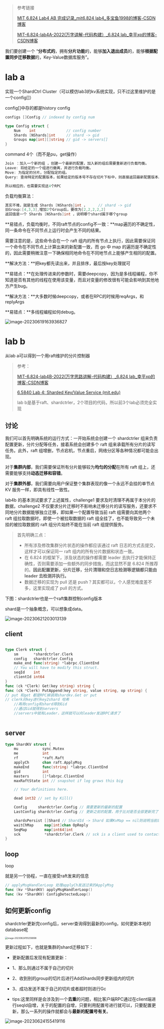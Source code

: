 > 参考链接
>
> [MIT 6.824 Lab4 AB 完成记录_mit6.824 lab4_多宝鱼1998的博客-CSDN博客](https://blog.csdn.net/qq_40443651/article/details/118034894)
>
> [MIT-6.824-lab4A-2022(万字讲解-代码构建）_6.824 lab_幸平xp的博客-CSDN博客](https://blog.csdn.net/weixin_45938441/article/details/125386091?spm=1001.2014.3001.5502)
>
> 



我们要创建一个 “**分布式的**，拥有**分片功能**的，能够**加入退出成员**的，能够**根据配置同步迁移数据**的，Key-Value数据库服务”。

# lab a

实现一个ShardCtrl Cluster（可以模仿lab3的kv系统实现，只不过这里维护的是一个config[]）

config[]中存的都是history config

```go
configs []Config // indexed by config num

type Config struct {
	Num    int              // config number
	Shards [NShards]int     // shard -> gid
	Groups map[int][]string // gid -> servers[]
}

```



command 4个（而不是pu，get操作）

```go
Join ：加入一个新的组 ，创建一个最新的配置，加入新的组后需要重新进行负载均衡。
Leave: 将给定的一个组进行撤离，并进行负载均衡。
Move: 为指定的分片，分配指定的组。
Query: 查询特定的配置版本，如果给定的版本号不存在切片下标中，则直接返回最新配置版本。

所以相应的，也需要实现这4个RPC
```

负载均衡算法：

```go
其实不难，就是生成 Shards [NShards]int ，     // shard -> gid
旧Group:[4,3,3],增加2个Group后，要改为[2,2,2,2,2]
返回值是一个 Shards [NShards]int ，说明哪个shard属于哪个group

```

**易错点，负载均衡时，不同raft节点的config不一致：**map遍历的不确定性，同一条命令在不同节点上运行时会产生不同的结果。

需要注意的是，这些命令会在一个 raft 组内的所有节点上执行，因此需要保证同一个命令在不同节点上计算出来的新配置一致，而 go 中 map 的遍历是不确定性的，因此需要稍微注意一下确保相同地命令在不同地节点上能够产生相同的配置。

**解决方法：**把key都先读出来，并且排序，最后按key处理就可



**易错点：**在处理传进来的参数时，需要deepcopy，因为是多线程编程，你不知道是否有其他的线程在使用该变量，而且对变量的修改很有可能会影响到其他地方产生bug。

**解决方法：**大多数时候deepcopy，或者在RPC的时候用reqArgs，和replyArgs



**易错点：**多线程编程如何debug。





![image-20230619163936827](D:/md_pic/image-20230619163936827.png)



# lab b

从lab a可以得到一个用raft维护的分片控制器

> 参考：
>
> [MIT-6.824-lab4B-2022(万字思路讲解-代码构建）_6.824 lab_幸平xp的博客-CSDN博客](https://blog.csdn.net/weixin_45938441/article/details/125566763?spm=1001.2014.3001.5502)
>
> [6.5840 Lab 4: Sharded Key/Value Service (mit.edu)](https://pdos.csail.mit.edu/6.824/labs/lab-shard.html)
>
> lab b是基于raft、shardctrler，2个项目的代码，所以前3个lab必须完全实现

## 讨论

我们可以首先明确系统的运行方式：一开始系统会创建一个 shardctrler 组来负责配置更新，分片分配等任务，接着系统会创建多个 raft 组来承载所有分片的读写任务。此外，raft 组增删，节点宕机，节点重启，网络分区等各种情况都可能会出现。

对于**集群内部**，我们需要保证所有分片能够较为**均匀的分配**在所有 raft 组上，还需要能够支持**动态迁移和容错**。

对于**集群外部**，我们需要向用户保证整个集群表现的像一个永远不会挂的单节点 KV 服务一样，即具有线性一致性。

lab4b 的基本测试要求了上述属性，challenge1 要求及时清理不再属于本分片的数据，challenge2 不仅要求分片迁移时不影响未迁移分片的读写服务，还要求不同地分片数据能够独立迁移，即如果一个配置导致当前 raft 组需要向其他两个 raft 组拉取数据时，即使一个被拉取数据的 raft 组全挂了，也不能导致另一个未挂的被拉取数据的 raft 组分片始终不能在当前 raft 组提供服务。

> 首先明确三点：
>
> - 所有涉及修改集群分片状态的操作都应该通过 raft 日志的方式去提交，这样才可以保证同一 raft 组内的所有分片数据和状态一致。
> - 在 6.824 的框架下，涉及状态的操作都需要 leader 去执行才能保持正确性，否则需要添加一些额外的同步措施，而这显然不是 6.824 所推荐的。**因此配置更新，分片迁移，分片清理和空日志检测等逻辑都只能由 leader 去检测并执行。**
> - 数据迁移的实现为 pull 还是 push？其实都可以，个人感觉难度差不多，这里实现成了 pull 的方式。



下图：shardctrler也是一个raft集群控制config版本

shard是一个抽象概念，可以想象成data。



![image-20230621203013139](D:/md_pic/image-20230621203013139.png)

## client

```go

type Clerk struct {
	sm       *shardctrler.Clerk
	config   shardctrler.Config
	make_end func(string) *labrpc.ClientEnd
	// You will have to modify this struct.
	seqId    int
	clientId int64
}
func (ck *Clerk) Get(key string) string {
func (ck *Clerk) PutAppend(key string, value string, op string) {
// put 和get 都是RPC掉调用shardkv.Get or put
// clerk对key进行key2shard 哈希
    //再用config和shard得到Gid
    //通过Gid就得到servers
    //servers中就有Leader，这样就可以向leader发送RPC请求了
    

```

## server

```go
type ShardKV struct {
	mu           sync.Mutex
	me           int
	rf           *raft.Raft
	applyCh      chan raft.ApplyMsg
	makeEnd      func(string) *labrpc.ClientEnd
	gid          int
	masters      []*labrpc.ClientEnd
	maxRaftState int // snapshot if log grows this big

	// Your definitions here.

	dead int32 // set by Kill()

	Config     shardctrler.Config // 需要更新的最新的配置
	LastConfig shardctrler.Config // 更新之前的配置，用于比对是否全部更新完了

	shardsPersist []Shard // ShardId -> Shard 如果KvMap == nil则说明当前的数据不归当前分片管（可能保存多个片）,保存数据的地方
	waitChMap     map[int]chan OpReply
	SeqMap        map[int64]int
	sck           *shardctrler.Clerk // sck is a client used to contact shard master
}

```

## loop

loop

就是另一个协程，一直在接受raft发来的信息

```go
// applyMsgHandlerLoop 处理applyCh发送过来的ApplyMsg
func (kv *ShardKV) applyMsgHandlerLoop() 
func (kv *ShardKV) ConfigDetectedLoop()

```

## 如何更新config

shardctrler更新完config后，server查询得到最新的config，如何更新本地的database呢

<img src="D:/md_pic/image-20230624155258898.png" alt="image-20230624155258898" style="zoom:50%;" />

更新过程如下，也就是集群的shard迁移如下：

- 更新配置后发现有配置更新：
- 1、那么则通过不属于自己的切片
- 2、收到别的group的切片后进行AddShards同步更新组内的切片
- 3、成功发送不属于自己的切片或者超时则进行Gc

- tips:这里同样是会涉及到一个**去重**的问题，相比客户端RPC通过在client端进行seqId自增，关于的配置的自增，只要利用配置号进行就可以，只要配置更新，那么一系列的操作就都会与**最新的配置号有关**。

![image-20230624155419116](D:/md_pic/image-20230624155419116.png)